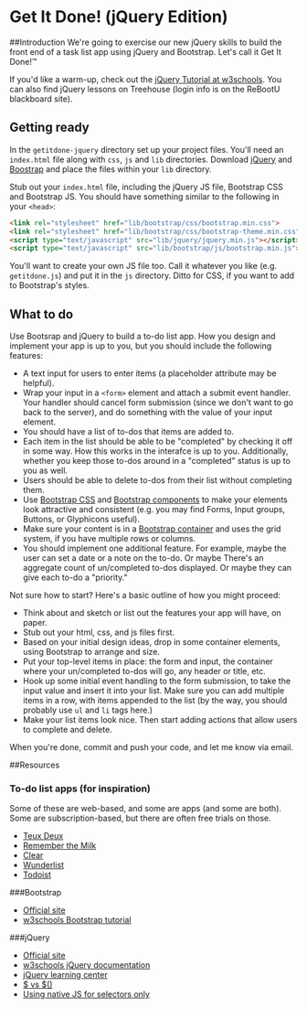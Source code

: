 # Get It Done! (jQuery Edition)

##Introduction
We're going to exercise our new jQuery skills to build the front end of a task list app using jQuery and Bootstrap. Let's call it Get It Done!&trade;

If you'd like a warm-up, check out the [jQuery Tutorial at w3schools](http://www.w3schools.com/jquery/). You can also find jQuery lessons on Treehouse (login info is on the ReBootU blackboard site).

## Getting ready
In the `getitdone-jquery` directory set up your project files. You'll need an `index.html` file along with `css`, `js` and `lib` directories. Download [jQuery](http://jquery.com/download/) and [Boostrap](http://getbootstrap.com) and place the files within your `lib` directory.

Stub out your `index.html` file, including the jQuery JS file, Bootstrap CSS and Bootstrap JS. You should have something similar to the following in your `<head>`:
```html
<link rel="stylesheet" href="lib/bootstrap/css/bootstrap.min.css">
<link rel="stylesheet" href="lib/bootstrap/css/bootstrap-theme.min.css">
<script type="text/javascript" src="lib/jquery/jquery.min.js"></script>
<script type="text/javascript" src="lib/bootstrap/js/bootstrap.min.js"></script>
```

You'll want to create your own JS file too. Call it whatever you like (e.g. `getitdone.js`) and put it in the `js` directory. Ditto for CSS, if you want to add to Bootstrap's styles.

## What to do

Use Bootsrap and jQuery to build a to-do list app. How you design and implement your app is up to you, but you should include the following features:
* A text input for users to enter items (a placeholder attribute may be helpful).
* Wrap your input in a `<form>` element and attach a submit event handler. Your handler should cancel form submission (since we don't want to go back to the server), and do something with the value of your input element.
* You should have a list of to-dos that items are added to.
* Each item in the list should be able to be "completed" by checking it off in some way. How this works in the interafce is up to you. Additionally, whether you keep those to-dos around in a "completed" status is up to you as well.
* Users should be able to delete to-dos from their list without completing them.
* Use [Bootstrap CSS](http://getbootstrap.com/css/) and [Bootstrap components](http://getbootstrap.com/components/) to make your elements look attractive and consistent (e.g. you may find Forms, Input groups, Buttons, or Glyphicons useful).
* Make sure your content is in a [Bootstrap container](http://getbootstrap.com/css/#grid) and uses the grid system, if you have multiple rows or columns.
* You should implement one additional feature. For example, maybe the user can set a date or a note on the to-do. Or maybe There's an aggregate count of un/completed to-dos displayed. Or maybe they can give each to-do a "priority."

Not sure how to start? Here's a basic outline of how you might proceed:
* Think about and sketch or list out the features your app will have, on paper.
* Stub out your html, css, and js files first. 
* Based on your initial design ideas, drop in some container elements, using Bootstrap to arrange and size.
* Put your top-level items in place: the form and input, the container where your un/completed to-dos will go, any header or title, etc.
* Hook up some initial event handling to the form submission, to take the input value and insert it into your list. Make sure you can add multiple items in a row, with items appended to the list (by the way, you should probably use `ul` and `li` tags here.)
* Make your list items look nice. Then start adding actions that allow users to complete and delete.

When you're done, commit and push your code, and let me know via email.

##Resources

### To-do list apps (for inspiration)
Some of these are web-based, and some are apps (and some are both). Some are subscription-based, but there are often free trials on those.
* [Teux Deux](https://teuxdeux.com)
* [Remember the Milk](https://www.rememberthemilk.com)
* [Clear](http://realmacsoftware.com/clear/)
* [Wunderlist](https://www.wunderlist.com)
* [Todoist](https://en.todoist.com/seeYou)

###Bootstrap
* [Official site](http://getbootstrap.com)
* [w3schools Bootstrap tutorial](http://www.w3schools.com/bootstrap/)


###jQuery
* [Official site](https://jquery.com)
* [w3schools jQuery documentation](http://www.w3schools.com/jquery/)
* [jQuery learning center](http://learn.jquery.com)
* [$ vs $()](http://learn.jquery.com/using-jquery-core/dollar-object-vs-function/)
* [Using native JS for selectors only](http://blog.romanliutikov.com/post/63383858003/how-to-forget-about-jquery-and-start-using-native)